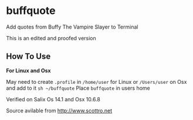 # buffquote
Add quotes from Buffy The Vampire Slayer to Terminal 

This is an edited and proofed version

## How To Use
**For Linux and Osx**

May need to create `.profile` in `/home/user` for Linux or `/Users/user` on Osx
and add to it `sh ~/buffquote`
Place `buffquote` in users home

Verified on Salix Os 14.1 and Osx 10.6.8

Source avilable from http://www.scottro.net
